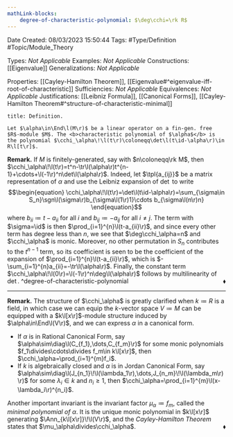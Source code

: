 ```yaml
---
mathLink-blocks:
    degree-of-characteristic-polynomial: $\deg\cchi=\rk R$
---
```


<div class="topSpace"></div>

Date Created: 08/03/2023 15:50:44
Tags: #Type/Definition #Topic/Module_Theory

Types: <i>Not Applicable</i>
Examples: <i>Not Applicable</i>
Constructions: [[Eigenvalue]]
Generalizations: <i>Not Applicable</i>

Properties: [[Cayley-Hamilton Theorem]], [[Eigenvalue#^eigenvalue-iff-root-of-characteristic]]
Sufficiencies: <i>Not Applicable</i>
Equivalences: <i>Not Applicable</i>
Justifications: [[Leibniz Formula]], [[Canonical Forms]], [[Cayley-Hamilton Theorem#^structure-of-characteristic-minimal]]

``` ad-Definition
title: Definition.

Let $\alpha\in\End\l(M\r)$ be a linear operator on a fin-gen. free $R$-module $M$. The <b>characteristic polynomial of $\alpha$</b> is the polynomial $\cchi_\alpha\!\l(t\r)\coloneqq\det\l(t\id-\alpha\r)\in R\l[t\r]$.

```

<b>Remark.</b> If $M$ is finitely-generated, say with $n\coloneqq\rk M$, then $\cchi_\alpha\!\l(t\r)=t^n-\tr\l(\alpha\r)t^{n-1}+\cdots+\l(-1\r)^n\det\l(\alpha\r)$. Indeed, let $\tpl{a_{ij}}$ be a matrix representation of $\alpha$ and use the Leibniz expansion of $\det$ to write
$$\begin{equation}
    \cchi_\alpha\!\l(t\r)=\det\l(t\id-\alpha\r)=\sum_{\sigma\in S_n}\sgn\l(\sigma\r)b_{\sigma\l(1\r)1}\cdots b_{\sigma\l(n\r)n}
\end{equation}$$
where $b_{ii}\coloneqq t-a_{ii}$ for all $i$ and $b_{ij}\coloneqq-a_{ij}$ for all $i\neq j$. The term with $\sigma=\id$ is then $\prod_{i=1}^{n}\l(t-a_{ii}\r)$, and since every other term has degree less than $n$, we see that $\deg\cchi_\alpha=n$ and $\cchi_\alpha$ is monic. Moreover, no other permutation in $S_n$ contributes to the $t^{n-1}$ term, so its coefficient is seen to be the coefficient of the expansion of $\prod_{i=1}^{n}\l(t-a_{ii}\r)$, which is $-\sum_{i=1}^{n}a_{ii}=-\tr\l(\alpha\r)$. Finally, the constant term $\cchi_\alpha\!\l(0\r)=\l(-1\r)^n\deg\l(\alpha\r)$ follows by multilinearity of $\det$.<span style="float:right;">$\blacklozenge$</span>
^degree-of-characteristic-polynomial

---

<b>Remark.</b> The structure of $\cchi_\alpha$ is greatly clarified when $k\coloneqq R$ is a field, in which case we can equip the $k$-vector space $V\coloneqq M$ can be equipped with a $k\l[x\r]$-module structure induced by $\alpha\in\End\l(V\r)$, and we can express $\alpha$ in a canonical form.
* If $\alpha$ is in Rational Canonical Form, say $\alpha\sim\diag\l(C_{f_1},\dots,C_{f_m}\r)$ for some monic polynomials $f_1\divides\cdots\divides f_m\in k\l[x\r]$, then $\cchi_\alpha=\prod_{i=1}^{m}f_i$.
* If $k$ is algebraically closed and $\alpha$ is in Jordan Canonical Form, say $\alpha\sim\diag\l(J_{n_1}\!\l(\lambda_1\r),\dots,J_{n_m}\!\l(\lambda_m\r)\r)$ for some $\lambda_i\in k$ and $n_i\geq1$, then $\cchi_\alpha=\prod_{i=1}^{m}\l(x-\lambda_i\r)^{n_i}$.

Another important invariant is the invariant factor $\mu_\alpha\coloneqq f_m$, called the <i>minimal polynomial of $\alpha$</i>. It is the unique monic polynomial in $k\l[x\r]$ generating $\Ann_{k\l[x\r]}\!\l(V\r)$, and the <i>Cayley-Hamilton Theorem</i> states that $\mu_\alpha\divides\cchi_\alpha$.<span style="float:right;">$\blacklozenge$</span>
